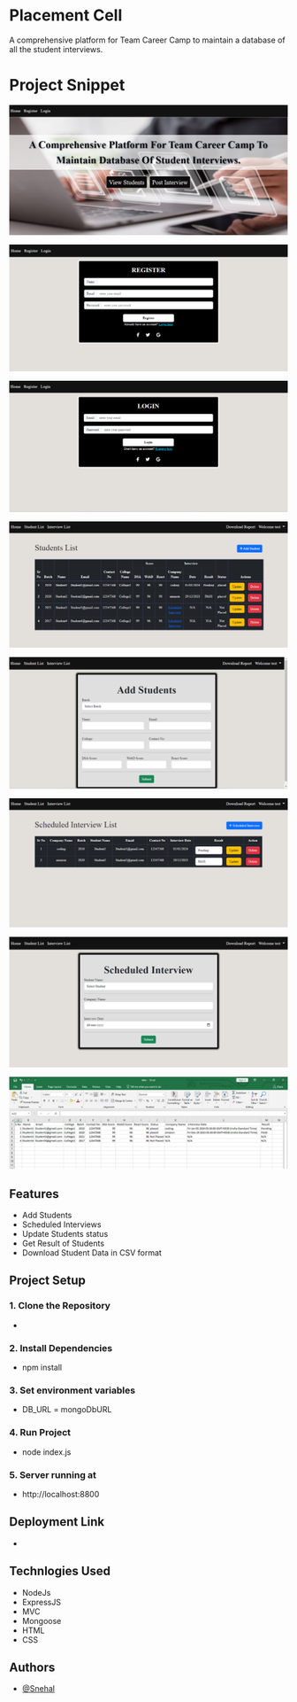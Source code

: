 # Placement Cell

A comprehensive platform for Team Career Camp to maintain a database of all the student interviews.

# Project Snippet

![Project Screenshot](/public/images/interface.png)

![Project Screenshot](/public/images/registration.png)

![Project Screenshot](/public/images/login.png)

![Project Screenshot](/public/images/studentlist.png)

![Project Screenshot](/public/images/addstudent.png)

![Project Screenshot](/public/images/interviewlist.png)

![Project Screenshot](/public/images/scheduledinterview.png)

![Project Screenshot](/public/images/csv.png)

## Features

- Add Students
- Scheduled Interviews
- Update Students status
- Get Result of Students
- Download Student Data in CSV format

## Project Setup

### 1. Clone the Repository
- 
### 2. Install Dependencies
-  npm install
### 3. Set environment variables
- DB_URL = mongoDbURL
### 4. Run Project
- node index.js
### 5.  Server running at
- http://localhost:8800

## Deployment Link
-

## Technlogies Used

- NodeJs
- ExpressJS
- MVC
- Mongoose
- HTML
- CSS


## Authors

- [@Snehal](https://github.com/Snehal-Salvi)


